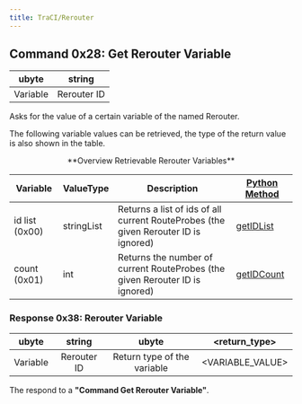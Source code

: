 ```yaml
---
title: TraCI/Rerouter
---
```


## Command 0x28: Get Rerouter Variable

|  ubyte   |  string  |
| :------: | :------: |
| Variable | Rerouter ID |

Asks for the value of a certain variable of the named Rerouter.

The following variable values can be retrieved, the type of the return
value is also shown in the table.

<center>
**Overview Retrievable Rerouter Variables**
</center>

| Variable       | ValueType  | Description               | [Python Method](../TraCI/Interfacing_TraCI_from_Python.md)              |
| -------------- | ---------- | ------------------------- | ----------------------------------------------------------------------- |
| id list (0x00) | stringList | Returns a list of ids of all current RouteProbes (the given Rerouter ID is ignored) | [getIDList](https://sumo.dlr.de/pydoc/traci._routeprobe.html#RouteProbeDomain-getIDList)   |
| count (0x01)   | int        | Returns the number of current RouteProbes (the given Rerouter ID is ignored)        | [getIDCount](https://sumo.dlr.de/pydoc/traci._routeprobe.html#RouteProbeDomain-getIDCount) |

### Response 0x38: Rerouter Variable

|  ubyte   |      string       |            ubyte            |  <return_type\>   |
| :------: | :---------------: | :-------------------------: | :--------------: |
| Variable | Rerouter ID | Return type of the variable | <VARIABLE_VALUE\> |

The respond to a **"Command Get Rerouter Variable"**.